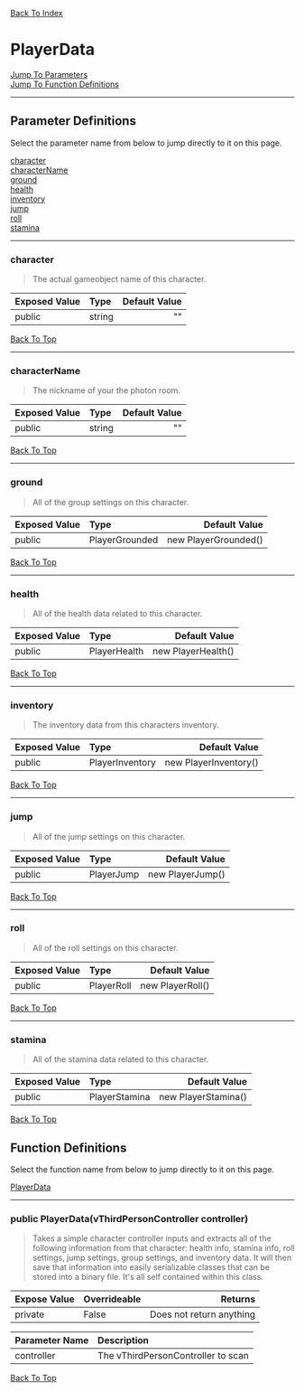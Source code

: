 [Back To Index](../index.md)

# PlayerData

[Jump To Parameters](#parameter-definitions)<br/>
[Jump To Function Definitions](#functions-definitions)<br/>

--------------------------------------------------------
## Parameter Definitions<a name="parameter-definitions"></a>

Select the parameter name from below to jump directly to it on this page.

[character](#parameter-character)<br>
[characterName](#parameter-characterName)<br>
[ground](#parameter-ground)<br>
[health](#parameter-health)<br>
[inventory](#parameter-inventory)<br>
[jump](#parameter-jump)<br>
[roll](#parameter-roll)<br>
[stamina](#parameter-stamina)<br>

------------------
 ### character<a name="parameter-character"></a>
> The actual gameobject name of this character.

| Exposed Value | Type | Default Value |
|:---|:---|---:|
|public |string|""

[Back To Top](#)

------------------
 ### characterName<a name="parameter-characterName"></a>
> The nickname of your the photon room.

| Exposed Value | Type | Default Value |
|:---|:---|---:|
|public |string|""

[Back To Top](#)

------------------
 ### ground<a name="parameter-ground"></a>
> All of the group settings on this character.

| Exposed Value | Type | Default Value |
|:---|:---|---:|
|public |PlayerGrounded|new PlayerGrounded()

[Back To Top](#)

------------------
 ### health<a name="parameter-health"></a>
> All of the health data related to this character.

| Exposed Value | Type | Default Value |
|:---|:---|---:|
|public |PlayerHealth|new PlayerHealth()

[Back To Top](#)

------------------
 ### inventory<a name="parameter-inventory"></a>
> The inventory data from this characters inventory.

| Exposed Value | Type | Default Value |
|:---|:---|---:|
|public |PlayerInventory|new PlayerInventory()

[Back To Top](#)

------------------
 ### jump<a name="parameter-jump"></a>
> All of the jump settings on this character.

| Exposed Value | Type | Default Value |
|:---|:---|---:|
|public |PlayerJump|new PlayerJump()

[Back To Top](#)

------------------
 ### roll<a name="parameter-roll"></a>
> All of the roll settings on this character.

| Exposed Value | Type | Default Value |
|:---|:---|---:|
|public |PlayerRoll|new PlayerRoll()

[Back To Top](#)

------------------
 ### stamina<a name="parameter-stamina"></a>
> All of the stamina data related to this character.

| Exposed Value | Type | Default Value |
|:---|:---|---:|
|public |PlayerStamina|new PlayerStamina()

[Back To Top](#)

## Function Definitions<a name="functions-definitions"></a>

Select the function name from below to jump directly to it on this page.

[PlayerData](#PlayerData)<br>

------------------
 ### public PlayerData(vThirdPersonController controller)<a name="PlayerData"></a>
>   Takes a simple character controller inputs and extracts all of the following information from that character: health info, stamina info, roll settings, jump settings, group settings, and inventory data. It will then save that information into easily serializable classes that can be stored into a binary file. It's all self contained within this class. 

| Expose Value | Overrideable | Returns |
|:---|:---|---:|
|private|False|Does not return anything|

| Parameter Name | Description |
|:---|:---|
|controller|The vThirdPersonController to scan|

[Back To Top](#)

